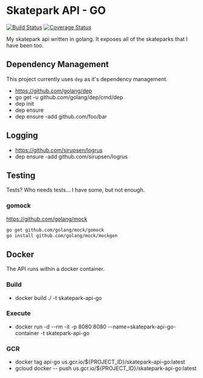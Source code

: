 # Skatepark API - GO #

[![Build Status](https://jenkins.derekpedersen.com/buildStatus/icon?job=derekpedersen/skatepark-api-go/master&style=plastic&.png)](https://jenkins.derekpedersen.com/job/derekpedersen/job/skatepark-api-go/job/master/)
[![Coverage Status](https://coveralls.io/repos/github/derekpedersen/skatepark-api-go/badge.png?branch=master)](https://coveralls.io/github/derekpedersen/skatepark-api-go)

My skatepark api written in golang. It exposes all of the skateparks that I have been too.

## Dependency Management ##

This project currently uses `dep` as it's dependency management.

- https://github.com/golang/dep
- go get -u github.com/golang/dep/cmd/dep
- dep init
- dep ensure
- dep ensure -add github.com/foo/bar

## Logging ##

- https://github.com/sirupsen/logrus
- dep ensure -add github.com/sirupsen/logrus

## Testing ##

Tests? Who needs tests... I have some, but not enough.

### gomock ###

https://github.com/golang/mock

```bash
go get github.com/golang/mock/gomock
go install github.com/golang/mock/mockgen
```

## Docker ##

The API runs within a docker container.

### Build ###

- docker build ./ -t skatepark-api-go

### Execute ###

- docker run -d --rm -it -p 8080:8080 --name=skatepark-api-go-container -t skatepark-api-go

### GCR ###

- docker tag api-go us.gcr.io/${PROJECT_ID}/skatepark-api-go:latest
- gcloud docker -- push us.gcr.io/${PROJECT_ID}/skatepark-api-go:latest